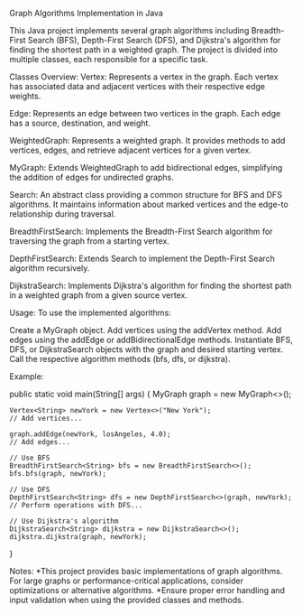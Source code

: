 Graph Algorithms Implementation in Java

This Java project implements several graph algorithms including Breadth-First Search (BFS), Depth-First Search (DFS), and Dijkstra's algorithm for finding the shortest path in a weighted graph. The project is divided into multiple classes, each responsible for a specific task.

Classes Overview:
Vertex<V>: Represents a vertex in the graph. Each vertex has associated data and adjacent vertices with their respective edge weights.

Edge<V>: Represents an edge between two vertices in the graph. Each edge has a source, destination, and weight.

WeightedGraph<V>: Represents a weighted graph. It provides methods to add vertices, edges, and retrieve adjacent vertices for a given vertex.

MyGraph<V>: Extends WeightedGraph to add bidirectional edges, simplifying the addition of edges for undirected graphs.

Search<V>: An abstract class providing a common structure for BFS and DFS algorithms. It maintains information about marked vertices and the edge-to relationship during traversal.

BreadthFirstSearch<V>: Implements the Breadth-First Search algorithm for traversing the graph from a starting vertex.

DepthFirstSearch<V>: Extends Search to implement the Depth-First Search algorithm recursively.

DijkstraSearch<V>: Implements Dijkstra's algorithm for finding the shortest path in a weighted graph from a given source vertex.

Usage:
To use the implemented algorithms:

Create a MyGraph object.
Add vertices using the addVertex method.
Add edges using the addEdge or addBidirectionalEdge methods.
Instantiate BFS, DFS, or DijkstraSearch objects with the graph and desired starting vertex.
Call the respective algorithm methods (bfs, dfs, or dijkstra).

Example:

public static void main(String[] args) {
    MyGraph<String> graph = new MyGraph<>();

    Vertex<String> newYork = new Vertex<>("New York");
    // Add vertices...

    graph.addEdge(newYork, losAngeles, 4.0);
    // Add edges...

    // Use BFS
    BreadthFirstSearch<String> bfs = new BreadthFirstSearch<>();
    bfs.bfs(graph, newYork);

    // Use DFS
    DepthFirstSearch<String> dfs = new DepthFirstSearch<>(graph, newYork);
    // Perform operations with DFS...

    // Use Dijkstra's algorithm
    DijkstraSearch<String> dijkstra = new DijkstraSearch<>();
    dijkstra.dijkstra(graph, newYork);
}

Notes:
*This project provides basic implementations of graph algorithms. For large graphs or performance-critical applications, consider optimizations or alternative algorithms.
*Ensure proper error handling and input validation when using the provided classes and methods.
